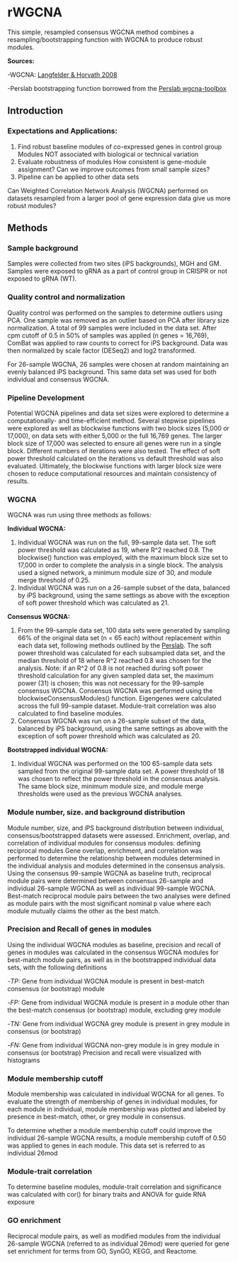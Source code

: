 # rWGCNA
This simple, resampled consensus WGCNA method combines a resampling/bootstrapping function with WGCNA to produce robust modules.

**Sources:**

   -WGCNA: [Langfelder & Horvath 2008](https://bmcbioinformatics.biomedcentral.com/articles/10.1186/1471-2105-9-559)
   
   -Perslab bootstrapping function borrowed from the [Perslab wgcna-toolbox](https://github.com/perslab/wgcna-toolbo)

## Introduction
### Expectations and Applications:
1) Find robust baseline modules of co-expressed genes in control group
   Modules NOT associated with biological or technical variation
2) Evaluate robustness of modules
   How consistent is gene-module assignment?
   Can we improve outcomes from small sample sizes?
3) Pipeline can be applied to other data sets

Can Weighted Correlation Network Analysis (WGCNA) performed on datasets resampled from a larger pool of gene expression data give us more robust modules?

## Methods
### Sample background
Samples were collected from two sites (iPS backgrounds), MGH and GM. Samples were exposed to gRNA as a part of control group in CRISPR or not exposed to gRNA (WT).

### Quality control and normalization
Quality control was performed on the samples to determine outliers using PCA. One sample was removed as an outlier based on PCA after library size normalization. A total of 99 samples were included in the data set. After cpm cutoff of 0.5 in 50% of samples was applied (n genes = 16,769), ComBat was applied to raw counts to correct for iPS background. Data was then normalized by scale factor (DESeq2) and log2 transformed.

For 26-sample WGCNA, 26 samples were chosen at random maintaining an evenly balanced iPS background. This same data set was used for both individual and consensus WGCNA.

### Pipeline Development
Potential WGCNA pipelines and data set sizes were explored to determine a computationally- and time-efficient method. Several stepwise pipelines were explored as well as blockwise functions with two block sizes (5,000 or 17,000), on data sets with either 5,000 or the full 16,769 genes. The larger block size of 17,000 was selected to ensure all genes were run in a single block. Different numbers of iterations were also tested. The effect of soft power threshold calculated on the iterations vs default threshold was also evaluated. Ultimately, the blockwise functions with larger block size were chosen to reduce computational resources and maintain consistency of results.

### WGCNA
WGCNA was run using three methods as follows:

**Individual WGCNA:**
1. Individual WGCNA was run on the full, 99-sample data set. The soft power threshold was calculated as 19, where R^2 reached 0.8. The blockwise() function was employed, with the maximum block size set to 17,000 in order to complete the analysis in a single block. The analysis used a signed network, a minimum module size of 30, and module merge threshold of 0.25. 
2. Individual WGCNA was run on a 26-sample subset of the data, balanced by iPS background, using the same settings as above with the exception of soft power threshold which was calculated as 21.

**Consensus WGCNA:**
1. From the 99-sample data set, 100 data sets were generated by sampling 66% of the original data set (n = 65 each) without replacement within each data set, following methods outlined by the [Perslab](https://github.com/perslab/wgcna-toolbox). The soft power threshold was calculated for each subsampled data set, and the median threshold of 18 where R^2 reached 0.8 was chosen for the analysis. Note: if an R^2 of 0.8 is not reached during soft power threshold calculation for any given sampled data set, the maximum power (31) is chosen; this was not necessary for the 99-sample consensus WGCNA. Consensus WGCNA was performed using the blockwiseConsensusModules() function. Eigengenes were calculated across the full 99-sample dataset. Module-trait correlation was also calculated to find baseline modules.
2. Consensus WGCNA was run on a 26-sample subset of the data, balanced by iPS background, using the same settings as above with the exception of soft power threshold which was calculated as 20.

**Bootstrapped individual WGCNA:**
1. Individual WGCNA was performed on the 100 65-sample data sets sampled from the original 99-sample data set. A power threshold of 18 was chosen to reflect the power threshold in the consensus analysis. The same block size, minimum module size, and module merge thresholds were used as the previous WGCNA analyses.

### Module number, size. and background distribution
Module number, size, and iPS background distribution between individual, consensus/bootstrapped datasets were assessed.
Enrichment, overlap, and correlation of individual modules for consensus modules: defining reciprocal modules
Gene overlap, enrichment, and correlation was performed to determine the relationship between modules determined in the individual analysis and modules determined in the consensus analysis. Using the consensus 99-sample WGCNA as baseline truth, reciprocal module pairs were determined between consensus 26-sample and individual 26-sample WGCNA as well as individual 99-sample WGCNA. Best-match reciprocal module pairs between the two analyses were defined as module pairs with the most significant nominal p value where each module mutually claims the other as the best match.

### Precision and Recall of genes in modules
Using the individual WGCNA modules as baseline, precision and recall of genes in modules was calculated in the consensus WGCNA modules for best-match module pairs, as well as in the bootstrapped individual data sets, with the following definitions

   -_TP:_ Gene from individual WGCNA module is present in best-match consensus (or bootstrap) module

   -_FP:_ Gene from individual WGCNA module is present in a module other than the best-match consensus (or bootstrap) module, excluding grey module

   -_TN:_ Gene from individual WGCNA grey module is present in grey module in consensus (or bootstrap)

   -_FN:_ Gene from individual WGCNA non-grey module is in grey module in consensus (or bootstrap)
Precision and recall were visualized with histograms

### Module membership cutoff
Module membership was calculated in individual WGCNA for all genes. To evaluate the strength of membership of genes in individual modules, for each module in individual, module membership was plotted and labeled by presence in best-match, other, or grey module in consensus. 

To determine whether a module membership cutoff could improve the individual 26-sample WGCNA results, a module membership cutoff of 0.50 was applied to genes in each module. This data set is referred to as individual 26mod

### Module-trait correlation
To determine baseline modules, module-trait correlation and significance was calculated with cor() for binary traits and ANOVA for guide RNA exposure

### GO enrichment
Reciprocal module pairs, as well as modified modules from the individual 26-sample WGCNA (referred to as individual 26mod) were queried for gene set enrichment for terms from GO, SynGO, KEGG, and Reactome.

